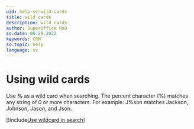 ```yaml
---
uid: help-sv-wild-cards
title: wild cards
description: wild cards
author: SuperOffice RnD
so.date: 06.29.2022
keywords: CRM
so.topic: help
language: sv
---
```


# Using wild cards

Use **%** as a wild card when searching. The percent character (%) matches any string of 0 or more characters. For example: J%son matches Jackson, Johnson, Jason, and Json.

[!include[Use wildcard in search](includes/tip-search-wildcard.md)]

